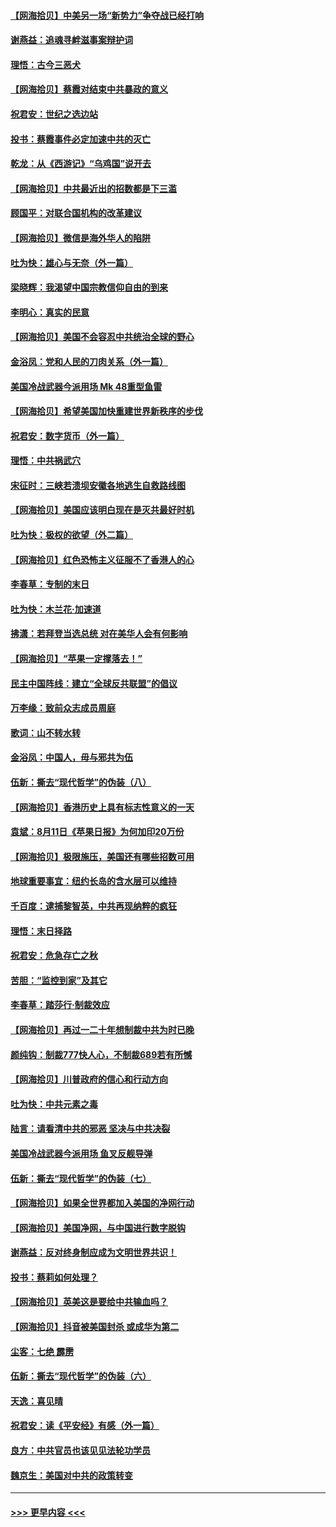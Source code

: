#### [【网海拾贝】中美另一场“新势力”争夺战已经打响](../pages/nsc993/n12346998.md?t=08212251) 
#### [谢燕益：追魂寻衅滋事案辩护词](../pages/nsc993/n12346892.md?t=08212251) 
#### [理悟：古今三恶犬](../pages/nsc993/n12345190.md?t=08212251) 
#### [【网海拾贝】蔡霞对结束中共暴政的意义](../pages/nsc993/n12344263.md?t=08212251) 
#### [祝君安：世纪之选边站](../pages/nsc993/n12342382.md?t=08212251) 
#### [投书：蔡霞事件必定加速中共的灭亡](../pages/nsc993/n12341881.md?t=08212251) 
#### [乾龙：从《西游记》“乌鸡国”说开去](../pages/nsc993/n12341690.md?t=08212251) 
#### [【网海拾贝】中共最近出的招数都是下三滥](../pages/nsc993/n12341593.md?t=08212251) 
#### [顾国平：对联合国机构的改革建议](../pages/nsc993/n12339928.md?t=08212251) 
#### [【网海拾贝】微信是海外华人的陷阱](../pages/nsc993/n12338868.md?t=08212251) 
#### [吐为快：雄心与无奈（外一篇）](../pages/nsc993/n12338132.md?t=08212251) 
#### [梁晓辉：我渴望中国宗教信仰自由的到来](../pages/nsc993/n12336657.md?t=08212251) 
#### [李明心：真实的民意](../pages/nsc993/n12336089.md?t=08212251) 
#### [【网海拾贝】美国不会容忍中共统治全球的野心](../pages/nsc993/n12336063.md?t=08212251) 
#### [金浴凤：党和人民的刀肉关系（外一篇）](../pages/nsc993/n12335834.md?t=08212251) 
#### [美国冷战武器今派用场 Mk 48重型鱼雷](../pages/nsc993/n12335354.md?t=08212251) 
#### [【网海拾贝】希望美国加快重建世界新秩序的步伐](../pages/nsc993/n12334224.md?t=08212251) 
#### [祝君安：数字货币（外一篇）](../pages/nsc993/n12334186.md?t=08212251) 
#### [理悟：中共祸武穴](../pages/nsc993/n12333962.md?t=08212251) 
#### [宋征时：三峡若溃坝安徽各地逃生自救路线图](../pages/nsc993/n12332450.md?t=08212251) 
#### [【网海拾贝】美国应该明白现在是灭共最好时机](../pages/nsc993/n12332313.md?t=08212251) 
#### [吐为快：极权的欲望（外二篇）](../pages/nsc993/n12332089.md?t=08212251) 
#### [【网海拾贝】红色恐怖主义征服不了香港人的心](../pages/nsc993/n12329296.md?t=08212251) 
#### [李春草：专制的末日](../pages/nsc993/n12329079.md?t=08212251) 
#### [吐为快：木兰花‧加速道](../pages/nsc993/n12327366.md?t=08212251) 
#### [拂潇：若拜登当选总统 对在美华人会有何影响](../pages/nsc993/n12295996.md?t=08212251) 
#### [【网海拾贝】“苹果一定撑落去！”](../pages/nsc993/n12326784.md?t=08212251) 
#### [民主中国阵线：建立“全球反共联盟”的倡议](../pages/nsc993/n12324177.md?t=08212251) 
#### [万李缘：致前众志成员周庭](../pages/nsc993/n12324635.md?t=08212251) 
#### [歌词：山不转水转](../pages/nsc993/n12324599.md?t=08212251) 
#### [金浴凤：中国人，毋与邪共为伍](../pages/nsc993/n12324257.md?t=08212251) 
#### [伍新：撕去“现代哲学”的伪装（八）](../pages/nsc993/n12324188.md?t=08212251) 
#### [【网海拾贝】香港历史上具有标志性意义的一天](../pages/nsc993/n12324021.md?t=08212251) 
#### [袁斌：8月11日《苹果日报》为何加印20万份](../pages/nsc993/n12323955.md?t=08212251) 
#### [【网海拾贝】极限施压，美国还有哪些招数可用](../pages/nsc993/n12322512.md?t=08212251) 
#### [地球重要事宜：纽约长岛的含水层可以维持](../pages/nsc993/n12321844.md?t=08212251) 
#### [千百度：逮捕黎智英，中共再现纳粹的疯狂](../pages/nsc993/n12321777.md?t=08212251) 
#### [理悟：末日择路](../pages/nsc993/n12320812.md?t=08212251) 
#### [祝君安：危急存亡之秋](../pages/nsc993/n12320795.md?t=08212251) 
#### [苦胆：“监控到家”及其它](../pages/nsc993/n12320751.md?t=08212251) 
#### [李春草：踏莎行·制裁效应](../pages/nsc993/n12318290.md?t=08212251) 
#### [【网海拾贝】再过一二十年想制裁中共为时已晚](../pages/nsc993/n12318195.md?t=08212251) 
#### [颜纯钩：制裁777快人心，不制裁689若有所憾](../pages/nsc993/n12316912.md?t=08212251) 
#### [【网海拾贝】川普政府的信心和行动方向](../pages/nsc993/n12316673.md?t=08212251) 
#### [吐为快：中共元素之毒](../pages/nsc993/n12316547.md?t=08212251) 
#### [陆言：请看清中共的邪恶 坚决与中共决裂](../pages/nsc993/n12315784.md?t=08212251) 
#### [美国冷战武器今派用场 鱼叉反舰导弹](../pages/nsc993/n12316258.md?t=08212251) 
#### [伍新：撕去“现代哲学”的伪装（七）](../pages/nsc993/n12315846.md?t=08212251) 
#### [【网海拾贝】如果全世界都加入美国的净网行动](../pages/nsc993/n12315588.md?t=08212251) 
#### [【网海拾贝】美国净网，与中国进行数字脱钩](../pages/nsc993/n12312813.md?t=08212251) 
#### [谢燕益：反对终身制应成为文明世界共识！](../pages/nsc993/n12310465.md?t=08212251) 
#### [投书：蔡莉如何处理？](../pages/nsc993/n12310224.md?t=08212251) 
#### [【网海拾贝】英美这是要给中共输血吗？](../pages/nsc993/n12307646.md?t=08212251) 
#### [【网海拾贝】抖音被美国封杀 或成华为第二](../pages/nsc993/n12305277.md?t=08212251) 
#### [尘客：七绝 霹雳](../pages/nsc993/n12304053.md?t=08212251) 
#### [伍新：撕去“现代哲学”的伪装（六）](../pages/nsc993/n12303243.md?t=08212251) 
#### [天逸：喜见晴](../pages/nsc993/n12303226.md?t=08212251) 
#### [祝君安：读《平安经》有感（外一篇）](../pages/nsc993/n12303170.md?t=08212251) 
#### [良方：中共官员也该见见法轮功学员](../pages/nsc993/n12302985.md?t=08212251) 
#### [魏京生：美国对中共的政策转变](../pages/nsc993/n12302929.md?t=08212251) 

----
#### [ >>> 更早内容 <<< ](../indexes/nsc993-earlier.md)
